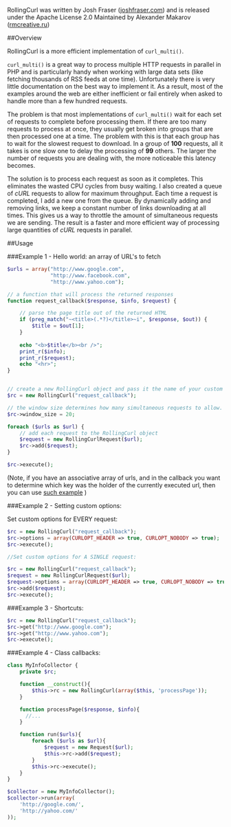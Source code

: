 RollingCurl was written by Josh Fraser ([joshfraser.com](http://joshfraser.com)) and is released under the Apache License 2.0
Maintained by Alexander Makarov ([rmcreative.ru](http://rmcreative.ru/))

##Overview

RollingCurl is a more efficient implementation of `curl_multi()`. 

`curl_multi()` is a great way to process multiple HTTP requests in parallel in PHP and is particularly handy when working with large data sets (like fetching thousands of RSS feeds at one time). Unfortunately there is 
very little documentation on the best way to implement it. As a result, most of the examples around the web are either inefficient or
fail entirely when asked to handle more than a few hundred requests.

The problem is that most implementations of `curl_multi()` wait for each set of requests to complete before processing them. If there are too many requests 
to process at once, they usually get broken into groups that are then processed one at a time. The problem with this is that each group has to wait for 
the slowest request to download. In a group of **100** requests, all it takes is one slow one to delay the processing of **99** others. The larger the number of 
requests you are dealing with, the more noticeable this latency becomes.

The solution is to process each request as soon as it completes. This eliminates the wasted CPU cycles from busy waiting. I also created a queue of 
_cURL_ requests to allow for maximum throughput. Each time a request is completed, I add a new one from the queue. By dynamically adding and removing 
links, we keep a constant number of links downloading at all times. This gives us a way to throttle the amount of simultaneous requests we are sending. 
The result is a faster and more efficient way of processing large quantities of _cURL_ requests in parallel.

##Usage

###Example 1 - Hello world:
an array of URL's to fetch

```php
$urls = array("http://www.google.com",
              "http://www.facebook.com",
              "http://www.yahoo.com");

// a function that will process the returned responses
function request_callback($response, $info, $request) {

	// parse the page title out of the returned HTML
	if (preg_match("~<title>(.*?)</title>~i", $response, $out)) {
		$title = $out[1];
	}
	
	echo "<b>$title</b><br />";
	print_r($info);
	print_r($request);
	echo "<hr>";
}


// create a new RollingCurl object and pass it the name of your custom callback function
$rc = new RollingCurl("request_callback");

// the window size determines how many simultaneous requests to allow.  
$rc->window_size = 20;

foreach ($urls as $url) {
    // add each request to the RollingCurl object
    $request = new RollingCurlRequest($url);
    $rc->add($request);
}

$rc->execute();

```
(Note, if you have an associative array of urls,  and in the callback you want to determine which key was the holder of the currently executed url, then you can use [such example](https://pastebin.com/raw/q4iP8jkG)  )


###Example 2 - Setting custom options:

Set custom options for EVERY request:

```php
$rc = new RollingCurl("request_callback");
$rc->options = array(CURLOPT_HEADER => true, CURLOPT_NOBODY => true); 
$rc->execute();

//Set custom options for A SINGLE request:

$rc = new RollingCurl("request_callback");
$request = new RollingCurlRequest($url);
$request->options = array(CURLOPT_HEADER => true, CURLOPT_NOBODY => true); 
$rc->add($request);
$rc->execute();

```

###Example 3 - Shortcuts:

```php
$rc = new RollingCurl("request_callback");
$rc->get("http://www.google.com");
$rc->get("http://www.yahoo.com");
$rc->execute();
```

###Example 4 - Class callbacks:

```php
class MyInfoCollector {
    private $rc;

    function __construct(){
        $this->rc = new RollingCurl(array($this, 'processPage'));
    }

    function processPage($response, $info){
      //...
    }

    function run($urls){
        foreach ($urls as $url){
            $request = new Request($url);
            $this->rc->add($request);
        }
        $this->rc->execute();
    }
}

$collector = new MyInfoCollector();
$collector->run(array(
    'http://google.com/',
    'http://yahoo.com/'
));
```
